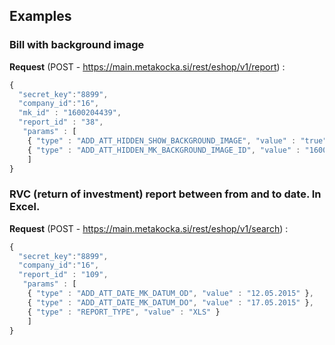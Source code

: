 ## Examples

### Bill with background image
**Request** (POST - https://main.metakocka.si/rest/eshop/v1/report) :
```javascript
{
  "secret_key":"8899",
  "company_id":"16",
  "mk_id" : "1600204439",
  "report_id" : "38",
   "params" : [
    { "type" : "ADD_ATT_HIDDEN_SHOW_BACKGROUND_IMAGE", "value" : "true" },
    { "type" : "ADD_ATT_HIDDEN_MK_BACKGROUND_IMAGE_ID", "value" : "1600161321" }
    ]
}
```

### RVC (return of investment) report between from and to date. In Excel.
**Request** (POST - https://main.metakocka.si/rest/eshop/v1/search) :
```javascript
{
  "secret_key":"8899",
  "company_id":"16",
  "report_id" : "109",
   "params" : [
    { "type" : "ADD_ATT_DATE_MK_DATUM_OD", "value" : "12.05.2015" },
    { "type" : "ADD_ATT_DATE_MK_DATUM_DO", "value" : "17.05.2015" },
    { "type" : "REPORT_TYPE", "value" : "XLS" }    
    ]
}
```